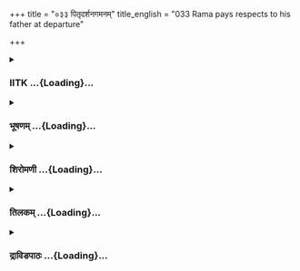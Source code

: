 +++
title = "०३३ पितृदर्शनगमनम्"
title_english = "033 Rama pays respects to his father at departure"

+++
<div caption="श्रीराम-हरिसीताराममूर्ति-घनपाठिभ्यां वचनम्" class="audioEmbed" src="https://archive.org/download/Ramayana-recitation-Sriram-harisItArAmamUrti-Ghanapaati-v2/Kanda_2/Kanda_2_AYK-033-Pithur_Dharshanaartham_Gamanam.mp3"></div>

<div class="js_include collapsed" newlevelforh1="3" title="IITK" unfilled url="/purANam/rAmAyaNam/audIchya-pAThaH/iitk/2_ayodhyAkANDam/03-nirgamaH/033_pitRdarshanagamanam.md">
<details><summary><h3>IITK ...{Loading}...</h3></summary>

Rama along with Sita and Lakshmana goes to the residence of
Kaikeyi--hears comments on the way.



#### श्लोकः
##### मूलम्
दत्त्वा तु सह वैदेह्या ब्राह्मणेभ्यो धनं बहु।  
जग्मतुः पितरं द्रष्टुं सीतया सह राघवौ॥2.33.1॥

##### शब्दार्थः
राघवौ Rama and Lakshmana, वैदेह्या सह along with Sita, ब्राह्मणेभ्यः to brahmins, बहु plenty, धनम् wealth, दत्वा having given (in charity), पितरम् to father, द्रष्टुम् to see, सीतया सह along with Sita, जग्मतुः both of them set out.

##### आङ्ग्लानुवादः
After giving away plenty of wealth to brahmins in charity, Rama and Lakshmana along with Sita set out to see their father, king Dasaratha.



#### श्लोकः
##### मूलम्
ततो गृहीते दुष्प्रेक्षे त्वशोभेतां तदायुधे।  
मालादामभिराबद्धे सीतया समलङ्कृते॥2.33.2॥

##### शब्दार्थः
ततः then, दुष्प्रेक्षे dazzling, गृहीते held, सीतया by Sita, मालादामभिः with garlands, अबद्धे bound, समलङ्कृते decorated, तदायुथे pair of weapons of Rama and Lakshmana, अशोभेताम् shone.

##### आङ्ग्लानुवादः
The pair of dazzling weapons held (by Rama and Lakshmana) looked splendid decorated with flower garlands by Sita.



#### श्लोकः
##### मूलम्
ततः प्रासादहर्म्याणि विमानशिखराणि च।  
अधिरुह्य जनश्श्रीमानुदासीनो व्यलोकयत्॥2.33.3॥

##### शब्दार्थः
ततः then, श्रीमान् prosperous, जनः people, प्रासादहर्म्याणि palaces and mansions, विमानशिखराणि च terraces of sevenstoried buildings, अधिरुह्य having climbed, उदासीनः  
sad, व्यलोकयत् looked.

##### आङ्ग्लानुवादः
The rich climbed their palaces and mansions, terraces of sevenstoried buildings and watched them sadly.



#### श्लोकः
##### मूलम्
न हि रथ्याः स्म शक्यन्ते गन्तुं बहुजनाकुलाः।  
आरुह्य तस्मात्प्रासादान् दीनाः पश्यन्ति राघवम्॥2.33.4॥

##### शब्दार्थः
बहुजनाकुलाः thronged with multitudes of citizens, रथ्याः streets, गन्तुम् to walk, न शक्यन्ते स्म हि indeed were unable, तस्मात् for that reason, दीनाः miserable,  प्रासादन् the palace, आरुह्य having ascended, राघवम् Rama, पश्यन्ति were looking.

##### आङ्ग्लानुवादः
The streets were so thronged with multitudes of citizens that they were impassable. Therefore, people felt miserable and ascended their mansions and gazed at Rama.



#### श्लोकः
##### मूलम्
पदातिं वर्जितच्छत्रं रामं दृष्ट्वा जनास्तदा।  
ऊचुर्बहुविधा वाच श्शोकोपहतचेतसः॥2.33.5॥

##### शब्दार्थः
तदा then, जनाः people, पदातिम् pedestrian, वर्जितच्छत्रम् without the (royal) umbrella, रामम् to Rama, दृष्ट्वा having seen, शोकोपहतचेतसः griefstricken, बहुविधाः in many ways, वाचः words, ऊचुः uttered.

##### आङ्ग्लानुवादः
Seeing Rama walking without the royal umbrella, people were very much shocked. They expressed their reaction in so many wordsः



#### श्लोकः
##### मूलम्
यं यान्तमनुयाति स्म चतुरङ्गबलं महत्।  
तमेकं सीतया सार्धमनुयाति स्म लक्ष्मणः॥2.33.6॥

##### शब्दार्थः
यान्तम् while going, यम् whom, महत् powerful, चतुरङ्गबलम् army of four divisions, अनुयाति स्म used to follow, तम् such, एकम् alone, सीतया सार्धम् along with Sita, लक्ष्मणः Lakshmana, अनुयाति स्म followed.

##### आङ्ग्लानुवादः
Whenever Rama went out, powerful army of four divisions used to follow him. Today he is walking alone followed by Lakshmana and Sita.



#### श्लोकः
##### मूलम्
ऐश्वर्यस्य रसज्ञः सन् कामिनां चैव कामदः।  
नेच्छत्येवानृतं कर्तुं पितरं धर्मगौरवात्॥2.33.7॥

##### शब्दार्थः
ऐश्वर्यस्य of affluence, रसज्ञः सन् while enjoying, कामिनाम् for those who have desires, कामदः चैव fulfiller of desires (Rama), धर्मगौरवात्  out of veneration for righteousness, पितरं to father, अनृतम् false, कर्तुम् to make, नेच्छत्येव does not wish.

##### आङ्ग्लानुवादः
Rama who enjoyed the comforts of affluence gratifies those who have desires. Out of veneration for righteousness, he does not want to prove his father false (to his promise).



#### श्लोकः
##### मूलम्
या न शक्या पुरा द्रष्टुं भूतैराकाशगैरपि।  
तामद्य सीतां पश्यन्ति राजमार्गगता जनाः॥2.33.8॥

##### शब्दार्थः
पुरा earlier, या Sita, आकाशगैः by those wandering in the sky (birds), भूतैरपि creatures, द्रष्टुम् to see, न शक्या not possible, तां सीताम् to that Sita, अद्य now, राजमार्गगताः those walking on the highway, जनाः passersby, पश्यन्ति are beholding.

##### आङ्ग्लानुवादः
It was not possible even for the creatures wandering in the sky (birds) to have a glimpse of Sita before. Now passersby walking the highway can behold her.



#### श्लोकः
##### मूलम्
अङ्गरागोचितां सीतां रक्तचन्दनसेविनीम्।  
वर्षमुष्णं च शीतं च नेष्यन्त्याशु विवर्णताम्॥2.33.9॥

##### शब्दार्थः
अङ्गरागोचिताम् used to fragrant unguents, रक्तचन्दन सेविनीम् smeared with red sandalpaste, सीताम् Sita, वर्षम् rain, उष्णं च heat, शीतं च cold, आशु quickly, विवर्णताम्  discoloured, नेष्यन्ति will render.

##### आङ्ग्लानुवादः
Sita who used to apply fragrant unguents and smear the body with redsandal  
cream will now be exposed to the rain, the heat and the cold which will quickly discolour her body.



#### श्लोकः
##### मूलम्
अद्य नूनं दशरथस्सत्त्वमाविश्य भाषते।  
न हि राजा प्रियं पुत्रं विवासयितुमर्हति॥2.33.10॥

##### शब्दार्थः
अद्य today, नूनम् surely, दशरथः Dasaratha, सत्त्वम् by evil spirit, आविश्य after being  possessed by, भाषते is speaking, राजा king, प्रियम् beloved, पुत्रम् son, विवासयितुम् to banish, न अर्हति हि is not fit enough.

##### आङ्ग्लानुवादः
Surely king Dasaratha possessed of an evil spirit spoke the way he did today. Otherwise, should a king banish his beloved son?



#### श्लोकः
##### मूलम्
निर्गुणस्यापि पुत्रस्य कथं स्याद्विप्रवासनम्।  
किं पुनर्यस्य लोकोऽयं जितो वृत्तेन केवलम्॥2.33.11॥

##### शब्दार्थः
निर्गुणस्यापि even one bereft of virtues, पुत्रस्य of a son, विप्रवासनम् banishment, कथम् how, स्यात् can it be, यस्य whose, वृत्तेन केवलम् by good conduct alone, अयं लोकः this world, जितः conquered, किं पुनः why to say again?

##### आङ्ग्लानुवादः
Even a son who is bereft of virtues cannot be banished, what to say about Rama, who by good conduct alone has conquered the world.



#### श्लोकः
##### मूलम्
अनृशंस्यमनुक्रोशः श्रुतं शीलं दमश्शमः।  
राघवं शोभयन्त्येते षड्गुणाः पुरुषोत्तमम्॥2.33.12॥

##### शब्दार्थः
आनृशंस्यम् harmlessness, अनुक्रोशः compassion, श्रुतम् learning, शीलम् good conduct, दमः restraint of senses, शमः self control, एते all these, षट् six, गुणाः qualities, पुरुषोत्तमम् greatest among men, राघवम् Rama, शोभयन्ति adorn.

##### आङ्ग्लानुवादः
Harmlessness, compassion, learning, good conduct, restraint of senses and selfcontrol, all these six qualities adorn Rama, the greatest among men.



#### श्लोकः
##### मूलम्
तस्मात्तस्योपघातेन प्रजाः परमपीडिताः।  
औदकानीव सत्त्वानि ग्रीष्मे सलिलसङ्क्षयात्॥2.33.13॥

##### शब्दार्थः
तस्मात् for that reason, तस्य Rama's, उपघातेन by hurting, ग्रीष्मे in summer, सलिलसङ्क्षयात्  due to drying up of water, औदकानि aquatic, सत्त्वानीव like creatures, प्रजाः people, परमपीडिताः were highly tormented.

##### आङ्ग्लानुवादः
Therefore, people are deeply pained to see Rama afflicted. They look like aquatic creatures in summer when the water dries up.



#### श्लोकः
##### मूलम्
पीडया पीडितं सर्वं जगदस्य जगत्पतेः।  
मूलस्येवोपघातेन वृक्षः पुष्पफलोपगः॥2.33.14॥

##### शब्दार्थः
जगत्पतेः of the ruler of the earth, अस्य this Rama's, पीडया on account of his suffering, सर्वम् entire, जगत् earth, मूलस्य at the root, उपघातेन by destruction, पुष्पफलोपगः bearing flowers and fruits, वृक्षः इव like a tree, पीडितम् is distressed.

##### आङ्ग्लानुवादः
Just as severed at the root, an entire tree along with its fruits and flowers is destroyed, similarly the whole world gets afflicted when Rama, the ruler of the world, comes to harm.



#### श्लोकः
##### मूलम्
मूलं ह्येष मनुष्याणां धर्मसारो महाद्युतिः।  
पुष्पं फलं च पत्रं च शाखाश्चास्येतरे जनाः॥2.33.15॥

##### शब्दार्थः
धर्मसारः the essence of dharma, महाद्युतिः effulgent, एषः this Rama, मनुष्याणाम् of humanity, मूलं हि is root indeed, इतरे other, जनाः people, अस्य Rama's (like the trunk of a tree), पुष्पम् flower, फलं च fruit as well, पत्रं च leaf also, शाखाश्च branches.

##### आङ्ग्लानुवादः
Effulgent Rama personifies the essence of dharma. He is the root of  (the tree of) humanity. The other people are connected with this tree like flowers, fruit, leaves and branches.



#### श्लोकः
##### मूलम्
ते लक्ष्मण इव क्षिप्रं सपत्न्यस् सहबान्धवाः।  
गच्छन्तमनुगच्छामो येन गच्छति राघवः॥2.33.16॥

##### शब्दार्थः
ते such men as we are, सपत्न्यः with (our) wives, सहबान्धवाः together with (our) relations, राघवः Rama, येन on which (way), गच्छति is going, गच्छन्तम् departing, लक्ष्मण इव like Lakshmana, क्षिप्रम् without delay, अनुगच्छामः we will follow.

##### आङ्ग्लानुवादः
Let all of us without delay along with our wives and relations follow Rama, like Lakshmana, wherever he goes.



#### श्लोकः
##### मूलम्
उद्यानानि परित्यज्य क्षेत्राणि च गृहाणि च।  
एकदुःखसुखा राममनुगच्छाम धार्मिकम्॥2.33.17॥

##### शब्दार्थः
उद्यानानि gardens, क्षेत्राणि fields, गृहाणि च houses also, परित्यज्य deserting, एक दुःखसुखाः experiencing the same joy and sorrow (as Rama), धार्मिकम् virtuous, रामम् Rama, अनुगच्छामः shall follow.

##### आङ्ग्लानुवादः
Deserting our gardens, fields and houses and experiencing the same joy and sorrow of the virtuous Rama, we shall follow him.



#### श्लोकः
##### मूलम्
समुद्धृतनिधानानि परिध्वस्ताजिराणि च।  
उपात्त धनधान्यानि हृतसाराणि सर्वशः॥2.33.18॥  
रजसाभ्यवकीर्णानि परित्यक्तानि दैवतैः।  
मूषकैःपरिधावद्भिरुद्बिलैरावृतानि च॥2.33.19॥  
अपेतोदकधूमानि हीनसम्मार्जनानि च।  
प्रणष्टबलिकर्मेज्यामन्त्रहोमजपानि च॥2.33.20॥  
दुष्कालेनेव भग्नानि भिन्नभाजनवन्ति च।  
अस्मात्त्यक्तानि वेश्मानि कैकेयी प्रतिपद्यताम्॥2.33.21॥

##### शब्दार्थः
समुद्धृतनिधानानि with treasures unearthed, परिध्वस्ताजिराणि च and ruined courtyards, उपात्त धनधान्यानि with wealth and foodgrains removed, सर्वशः wholly, हृतसाराणि deprived of wealth, रजसा with dust, अभ्यवकीर्णानि spread, दैवतैः by gods, परित्यक्तानि abandoned, उद्बिलैः emerging out of burrows, परिथावद्भिः by those running quickly around, मूषकैः by rats, आवृतानि च filled with, अपेतोदकधूमानि (houses) without water and without (emitting)  smoke, हीनसम्मार्जनानि च also unswept, प्रणष्टबलिकर्मेज्यामन्त्रहोमजपानि च  absence of offerings, sacrifices, recitation of sacred hymns, libations, and invocations, दुष्कालेन famine, भग्नानि इव like dilapidated, भिन्नभाजनवन्ति च places with broken utensils, अस्मत्त्यक्तानि deserted by us, वेश्मानि homes, कैकेयी Kaikeyi, प्रतिपद्यताम् let her own.

##### आङ्ग्लानुवादः
Let Kaikeyi take possession of our deserted and dilapidated homes with ruined courtyards which seem as though struck by calamities. They are drained of wealth and foodgrains, covered with dust and abandoned by the gods. There is no water or smoke (from kitchen). They are infested with rats. They stand unswept. There foodgrains lie around ratholes, and broken earthenwares lie scattered. There are no offerings, no sacrifices, no recitation of sacred hymns, no libations and no invocations.



#### श्लोकः
##### मूलम्
वनं नगरमेवास्तु येन गच्छति राघवः।  
अस्माभिश्च परित्यक्तं पुरं सम्पद्यतां वनम्॥2.33.22॥

##### शब्दार्थः
राघवः scion of the Raghus, येन wherever, गच्छति is going, वनमेव forest itself, नगरम् as city, अस्तु shall be, अस्माभिः by us, परित्यक्तम् deserted, पुरं च the city also, वनम् as forest, सम्पद्यताम् may become.

##### आङ्ग्लानुवादः
Since the scion of the Raghu race is going to the forest, let that forest itself be our city and let the city deserted by us become the forest.



#### श्लोकः
##### मूलम्
बिलानि दंष्ट्रिणस् सर्वे सानूनि मृगपक्षिणः।  
त्यजन्त्वस्मद्भयाद्भीता गजास्सिंहा वनानि च॥2.33.23॥  
अस्मत्त्यक्तं प्रपद्यन्तां सेव्यमानं त्यजन्तु च।

##### शब्दार्थः
सर्वे all, दंष्ट्रिणः fanged creatures, बिलानि lairs, मृगपक्षिणः animals and birds, सानूनि slopes of mountain, गजाः elephants, सिंहाः lions, वनानि च the forests, अस्मद्भयात् due to the fear caused by our presence, भीताः having been frightened, त्यजस्तु let them leave, अस्मत्त्यक्तम् left by us, प्रपद्यन्ताम् shall reach, सेव्यमानम् the place occupied by us, त्यजन्तु च desert.

##### आङ्ग्लानुवादः
Let all the fanged creatures leave their lairs, birds and animals the mountain slopes, lions and elephants, their haunts due to the fear caused by our presence and occupy the city left by us (on seeing us deserting).



#### श्लोकः
##### मूलम्
तृणमांस फलादानां देशं व्यालमृगद्विजम्॥2.33.24॥  
प्रपद्यतां हि कैकेयी सपुत्रा सह बान्धवैः।  
राघवेण वने सर्वे वयं वत्स्याम निर्वृताः॥2.33.25॥

##### शब्दार्थः
कैकेयी Kaikeyi, सपुत्रा with her son, सहबान्धवैः with her relations, Rव्यालमृगद्विजम् occupied by birds and wild animals, तृणमांसफलादानाम् of those animals subsisting on grass, fruits and flesh, देशम् country, प्रपद्यतां हि be acquired, सर्वे all, निर्वृताः relieved, राघवेण सह with Rama, वने in the forest, वत्स्याम will live.

##### आङ्ग्लानुवादः
Let Kaikeyi along with her son and her relatives acquire that country which will be inhabited by birds and animals living on grass, fruits, and flesh. Withdrawn, we shall happily live in the forest along with Rama.



#### श्लोकः
##### मूलम्
इत्येवं विविधा वाचो नानाजनसमीरिताः।  
शुश्राव रामः श्रुत्वा च न विचक्रेऽस्य मानसम्॥2.33.26॥

##### शब्दार्थः
रामः Rama, इत्येवम् this way, नानाजनसमीरिताः uttered by various people, विविधाः different, वाचः words, शुश्राव heard, श्रुत्वा च also having, अस्य his, मानसम् mind, न विचक्रे did not deviate.

##### आङ्ग्लानुवादः
Such were the various words uttered by the people. Even after hearing them his (Rama's) mind remained unmoved (from his resolve).



#### श्लोकः
##### मूलम्
स तु वेश्म पितुर्दूरात्कैलासशिखरप्रभम्।  
अभिचक्राम धर्मात्मा मत्तमातङ्गविक्रमः॥2.33.27॥

##### शब्दार्थः
धर्मात्मा dutiful, मत्तमातङ्ग विक्रमः having the prowess of an intoxicated elephant, सः he (Rama), दूरात् from a distance, कैलासशिखरप्रभम् resembling  the splendour of the peak of Kailasa, पितुः father's, वेश्म palace, अभिचक्राम reached.

##### आङ्ग्लानुवादः
Dutiful Rama, endowed with the prowess of an intoxicated elephant, approached the residence of his father that resembled from a distance the peak of mount Kailasa in splendour.



#### श्लोकः
##### मूलम्
विनीतवीरपुरुषं प्रविश्य तु नृपालयम्।  
ददर्शावस्थितं दीनं सुमन्त्रमविदूरतः॥2.33.28॥

##### शब्दार्थः
विनीतवीरपुरुषम् welltrained warriors, नृपालयम् royal palace, प्रविश्य तु having entered, अविदूरतः not from very far, अवस्थितम् standing, दीनम् dejected, सुमन्त्रम् Sumantra, ददर्श saw.

##### आङ्ग्लानुवादः
Rama entered the royal palace guarded by welltrained warriors and not from very far saw Sumantra who stood a picture of dejection.



#### श्लोकः
##### मूलम्
प्रतीक्षमाणोऽपि जनं तदार्त  
मनार्तरूपः प्रहसन्निवाथ।  
जगाम रामः पितरं दिदृक्षुः  
पितुर्निदेशं विधिवच्चिकीर्षुः॥2.33.29॥

##### शब्दार्थः
रामः Rama, तदा then, आर्तम् distressed, जनम् people, प्रतीक्षमाणोऽपि even though observing,  
अनार्तरूपः without revealing his sorrowful feelings, अथ also, प्रहसन्निव looking as if smiling, पितुः father's, निदेशम् palace, विधिवत् in accordance with duty, चिकीर्षुः intent on carrying  
out, पितरम् father, दिदृक्षुः intent to see, जगाम went.

##### आङ्ग्लानुवादः
Even after observing the people in grief, Rama did not reveal his sorrowful feelings. Bound by duty he went in as if with a smile to see his father.



#### श्लोकः
##### मूलम्
तत्पूर्वमैक्ष्वाकसुतो महात्मा  
रामो गमिष्यन्वनमार्तरूपम्।  
व्यतिष्ठत प्रेक्ष्य तदा सुमन्त्रं  
पितुर्महात्मा प्रतिहारणार्थम्॥2.33.30॥

##### शब्दार्थः
ऐक्ष्वाकसुतः son of the Ikshvaku race, महात्मा great intellectual, महात्मा highly courageous, रामः Rama, तत् पूर्वम् for the first time, वनम् to the forest, गमिष्यन्  while departing, तदा then, आर्तरूपम् sad appearance, सुमन्त्रम् Sumantra, प्रेक्ष्य having seen, पितुः to father, प्रतिहारणार्थम् to inform, व्यतिष्ठत stood.

##### आङ्ग्लानुवादः
Seeing Sumantra stricken with grief for the first time the magnanimous Rama, scion of the Ikshvaku dynasty, on the way to the forest waited there for his father to be informed of his arrival.



#### श्लोकः
##### मूलम्
पितुर्निदेशेन तु धर्मवत्सलः  
वनप्रवेशे कृतबुद्धिनिश्चयः।  
स राघवः प्रेक्ष्य सुमन्त्रमब्रवी  
न्निवेदयस्वागमनं नृपाय मे॥2.33.31॥

##### शब्दार्थः
धर्मवत्सलः lover of righteousness, सः राघवः that son of the Raghus, पितुः father's, र्निदेशेन by command, वनप्रवेशे to enter forest, कृतबुद्धिनिश्चयः having made the decision, सुमन्त्रम् to Sumantra, प्रेक्ष्य having seen, अब्रवीत् said, नृपाय to king, मे my, आगमनम् arrival, निवेदयस्व inform

##### आङ्ग्लानुवादः
Rama, lover of righteousness, determined to go to the forest in obedience to his  
father's command said to Sumantra, Inform the king of my arrival.  

#### समाप्तिः
 श्रीमद्रामायणे वाल्मीकीय आदिकाव्ये अयोध्याकाण्डे त्रयस्त्रिंशस्सर्गः॥  
Thus ends the thirtythird sarga in Ayodhyakanda of the holy Ramayana, the first epic  composed by sage Valmiki.

</details>
</div>
<div class="js_include collapsed" newlevelforh1="3" title="भूषणम्" unfilled url="/purANam/rAmAyaNam/audIchya-pAThaH/TIkA/bhUShaNa_iitk/2_ayodhyAkANDam/03-nirgamaH/033_pitRdarshanagamanam.md">
<details><summary><h3>भूषणम् ...{Loading}...</h3></summary>



दत्त्वा तु सह वैदेह्या ब्राह्मणेभ्यो धनं बहु ।  

जग्मतुः पितरं द्रष्टुं सीतया सह राघवौ  ॥  २।३३।१  ॥   

पूर्वं पित्रानुज्ञातो ऽपि सीतालक्ष्मणयोरनुज्ञापनाय पुनः रामो दशरथसमीपं
गच्छति--दत्त्वेत्यादि  ॥  २।३३।१  ॥   

  

ततो गृहीते दुष्प्रेक्षे त्वशोभेतां तदायुधे ।  

मालादामभिराबद्धे सीतया समलङ्कृते  ॥  २।३३।२  ॥   

तत इति । तदायुधे तयोरायुधे, धनुषी इति यावत् । खङ्गादीनामप्युपलक्षणमेतत्
। मालादामभिः मालानिचयैरित्यर्थः । अलङ्कृते चन्दनादिभिरलङ्कृते  ॥  २।३३।२
 ॥   

  

ततः प्रासादहर्म्याणि विमानशिखराणि च ।  

अधिरुह्य जनः श्रीमानुदासीनो व्यलोकयत्  ॥  २।३३।३  ॥   

तत इति । प्रासादहर्म्याणि प्रासादो देवतानां भूभुजां चावासः, हर्म्याणि
धनिनां मन्दिराणि । "हर्म्यादिर्धनिनां वासः प्रासादो देवभूभुजाम्" इत्यमरः
। विमानशिखराणि विमानं सप्तभूमिसहितं सद्म "विमानो ऽस्त्री देवयाने
सप्तभूमौ च सद्मनि" इति वैजयन्ती । उदासीनः निरुत्सुकः, निर्विण्ण इति
यावत्  ॥  २।३३।३  ॥   

  

न हि रथ्याः स्म शक्यन्ते गन्तुं बहुजनाकुलाः ।  

आरुह्य तस्मात् प्रासादान् दीनाः पश्यन्ति राघवम्  ॥  २।३३।४  ॥   

नहीति । तस्मात् रथ्या गमनस्याशक्यत्वात् । प्रासादानितिपाठः ।
प्रासादादितिपाठे ल्यब्लोपे पञ्चमी क्लिष्टा  ॥  २।३३।४  ॥   

  

पदातिं वर्जितच्छत्रं रामं दृष्ट्वा तदा जनाः ।  

ऊचुर्बहुविधा वाचः शोकोपहतचेतसः  ॥  २।३३।५  ॥   

दीनत्वे हेतुमाह--पदातिमित्यादिना  ॥  २।३३।५  ॥   

  

यं यान्तमनुयाति स्म चतुरङ्गबलं महत् ।  

तमेकं सीतया सार्द्धमनुयाति स्म लक्ष्मणः  ॥  २।३३।६  ॥   

यमिति । एकं मुख्यम्  ॥  २।३३।६  ॥   

  

ऐश्वर्यस्य रसज्ञस्सन् कामिनां चैव कामदः ।  

नेच्छत्येवानृतं कर्तुं पितरं धर्मगौरवात्  ॥  २।३३।७  ॥   

या न शक्या पुरा द्रष्टुं भूतैराकाशगैरपि ।  

तामद्य सीतां पश्यन्ति राजमार्गगता जनाः  ॥  २।३३।८  ॥   

अङ्गरागोचितां सीतां रक्तचन्दनसेविनीम् ।  

वर्षमुष्णं च शीतं च नेष्यन्त्याशु विवर्णताम्  ॥  २।३३।९  ॥   

ऐश्वर्यस्येति । रसज्ञः सङ्ग्रहसुखज्ञः । कामिनाम् अर्थकाङ्क्षिणां कामदः
अभीष्टधनप्रदः । अनृतम् अनृतवचनम् । कर्तुं धर्मगौरवात्
पितृशुश्रूषणवचनकरणविधेयत्वादिरूपधर्मविषयकबहुमानात्  ॥  २।३३।७९  ॥   

  

अद्य नूनं दशरथः सत्त्वमाविश्य भाषते ।  

न हि राजा प्रियं पुत्रं विवासयितुमिच्छति  ॥  २।३२।१०  ॥   

अद्येति । सत्त्वं जन्तुं "सत्त्वमस्त्री तु जन्तुषु" इत्यमरः । पिशाचमिति
यावत् । आविश्य प्राप्य  ॥  २।३३।१०  ॥   

  

निर्गुणस्यापि पुत्रस्य कथं स्याद्विप्रवासनम् ।  

किंपुनर्यस्य लोको ऽयं जितो वृत्तेन केवलम्  ॥  २।३३।११  ॥   

निर्गुणस्यापीति । वृत्तेन केवलं चरित्रमात्रेण । "वृत्तं पद्ये चरित्रे च"
इत्यमरः । वृत्तेन केवलमित्युक्तिः दानमानादौ विद्यमानेपि
चरित्रप्राधान्यात्  ॥  २।३३।११  ॥   

  

आनृशंस्य मनुक्रोशः श्रुतं शीलं दमः शमः ।  

राघवं शोभयन्त्येते षड्गुणाः पुरुषर्षभम्  ॥  २।३३।१२  ॥   

आनृशंस्यमिति । आनृशंस्यम् अहिंसकत्वम् । अनुक्रोशो दया "कृपा दयानुकम्पा
स्यादनुक्रोशः" इत्यमरः । दमः इन्द्रियनिग्रहः । शमः चित्तप्रशान्तिः ।
"शमश्चित्तप्रशान्ति स्याद्दम इन्द्रियनिग्रहे" इति निर्वचनात्  ॥  २।३३।१२
 ॥   

  

तस्मात्तस्योपघातेन प्रजाः परमपीडिताः ।  

औदकानीव सत्त्वानि ग्रीष्मे सलिलसंक्षयात्  ॥  २।३३।१३  ॥   

तस्मादिति । तस्मात् षाङ्गुण्ययुक्तत्वात् । तस्य रामस्य । उपघातेन हिंसनेन
। औदकानि उदकजीवनानि । शैषिको ऽण्  ॥  २।३३।१३  ॥   

  

पीडया पीडितं सर्वं जगदस्य जगत्पतेः ।  

मूलस्येवोपघातेन वृक्षः पुष्पफलोपगः  ॥  २।३३।१४  ॥   

पीडयेति । अस्य जगत्पतेः रामस्य । पीडया विवासनरूपया । पुष्पफलैरुपगमो यस्य
स पुष्पफलोपगो वृक्ष इव "अन्येष्वपि दृश्यते" इति डप्रत्ययः  ॥  २।३३।१४
 ॥   

  

मूलं ह्येष मनुष्याणां धर्मसारो महाद्युतिः ।  

पुष्पं फलं च पत्रं च शाखाश्चास्येतरे जनाः  ॥  २।३३।१५  ॥   

मूलमिति । मनुष्याणां प्राणिनाम् । उपलक्षणमेतत् । धर्म एव सारो यस्य सः
धर्मसारः  ॥  २।३३।१५  ॥   

  

ते लक्ष्मण इव क्षिप्रं सपत्न्यः सहबान्धवाः ।  

गच्छन्तमनुगच्छामो येन गच्छति राघवः  ॥  २।३३।१६  ॥   

त इति । ते वयं सपत्न्यः सपत्नीकाः । समासान्तविधेरनित्यत्वेन "नद्यृतश्च"
इति कबभावः । येन मार्गेण गच्छति तेनेति शेषः  ॥  २।३३।१६  ॥   

  

उद्यानानि परित्यज्य क्षेत्राणि च गृहाणि च ।  

एकदुःखसुखा राममनुगच्छाम धार्मिकम्  ॥  २।३३।१७  ॥   

उद्यानानीति । उद्यानानि राजार्होद्यानसहृशक्रीडावनानि । एकदुःखसुखाः
समानसुखदुःखाः  ॥  २।३३।१७  ॥   

  

समुद्धृतनिधानानि परिध्वस्ताजिराणि च ।  

उपात्तधनधान्यानि हृतसाराणि सर्वशः  ॥  २।३३।१८  ॥   

रजसाभ्यवकीर्णानि परित्यक्तानि दैवतैः ।  

मूषकैः परिधावद्भिरुद्बिलैरावृतानि च  ॥  २।३३।१९  ॥   

अपेतोदकधूमानि हीनसंमार्जनानि च ।  

प्रणष्टबलिकर्मेज्या मन्त्रहोमजपानि च  ॥  २।३३।२०  ॥   

दुष्कालेनेव भग्नानि भिन्नभाजनवन्ति च ।  

अस्मात्त्यक्तानि वेश्मानि कैकेयी प्रतिपद्यताम्  ॥  २।३३।२१  ॥   

समुद्धृतनिधानानीत्यादि । समुद्धृतनिधानानि सम्यगुद्धृतनिक्षेपाणि ।
परिध्वस्ताजिराणि भग्नाङ्गणानि "अङ्गणं चत्वराजिरे" इत्यमरः ।
उपात्तधनधान्यानि अत्र धन शब्देन गवादिकं निक्षिप्तभूषणनिष्कादिकं चोच्यते
। साराणि शय्यासनादीनि । दैवतैः गृहदैवतैः । उद्बिलैः उद्भिन्नबिलैः ।
उदकम् उदकसेचनम् । हीनसम्मार्जनानि सम्मार्जनहीनानि । दुष्कालेन
क्षामक्षोभयुक्तकालेन । भाजनं भाण्डादि  ॥  २।३३।१८२१  ॥   

  

वनं नगरमेवास्तु येन गच्छति राघवः ।  

अस्माभिश्च परित्यक्तं पुरं सम्पद्यतां वनम्  ॥  २।३३।२२  ॥   

वनमिति । येन वनेन हेतुना  ॥  २।३३।२२  ॥   

  

बिलानि दंष्ट्रिणः सर्वे सानूनि मृगपक्षिणः ।  

त्यजन्त्यस्मद्भयाद्भीता गजाः सिंहा वनान्यपि  ॥  २।३३।२३  ॥   

बिलानीति । दंष्ट्रिणः सर्प्पाद्याः । अस्माद्भयात् अस्मत्प्रयुक्तभयहेतोः
 ॥  २।३३।२३  ॥   

  

अस्मत्त्यक्तं प्रपद्यन्तां सेव्यमानं त्यजन्तु च  ॥  २।३३।२४  ॥   

अस्मत्त्यक्तमिति । अस्माभिस्त्यक्तं पुरम्, सेव्यमानं वनमित्यर्थसिद्धम् ।
अत्र कर्त्तारः पूर्वोक्तदंष्ट्र्यादयः  ॥  २।३३।२४  ॥   

  

तृणमांसफलादानां देशं व्यालमृगद्विजम् ।  

प्रपद्यतां हि कैकेयी सपुत्रा सह बान्धवैः ।  

राघवेण वने सर्वे सह वत्स्याम निर्वृताः  ॥  २।३३।२५  ॥   

तृणेति । तृणमांसफलादानां तृणादाः हरिणादयः, मांसादाः व्याघ्रादयः, फलादाः
वायसादयः । व्यालमृगद्विजम् व्यालाः क्रूराः मृगद्विजाः यस्मिंस्तादृशं
देशम् । इदमेव नगरं तादृशं भविष्यतीति भावः । निर्वृताः सुखिताः  ॥  २।३३।२५
 ॥   

  

इत्येवं विविधा वाचो नानाजनसमीरिताः ।  

शुश्राव रामः श्रुत्वा च न विचक्रे ऽस्य मानसम्  ॥  २।३३।२६  ॥   

स तु वेश्म पितुर्दूरात् कैलासशिखरप्रभम् ।  

अभिचक्राम धर्मात्मा मत्तमातङ्गविक्रमः  ॥  २।३३।२७  ॥   

विनीतवीरपुरुषं प्रविश्य तु नृपालयम् ।  

ददर्शावस्थितं दीनं सुमन्त्रमविदूरतः  ॥  २।३३।२८  ॥   

इतीति । श्रुत्वा अवस्थितस्येति शेषः । न विचक्रे न विकारं प्राप  ॥ 
२।३३।२६२८  ॥   

  

प्रतीक्षमाणो ऽपि जनं तदार्तमनार्तरूपः प्रहसन्निवाथ ।  

जगाम रामः पितरं दिदृक्षुः पितुर्निदेशं विधिवच्चिकीर्षुः  ॥  २।३३।२९  ॥   

प्रतीक्षमाण इति । निदेशं नियोगम्  ॥  २।३३।२९  ॥   

  

तत्पूर्वमैक्ष्वाकसुतो महात्मा रामो गमिष्यन् वनमार्त्तरूपम् ।  

व्यतिष्ठत प्रेक्ष्य तदा सुमन्त्रं पितुर्महात्मा प्रतिहारणार्थम्  ॥ 
२।३३।३०  ॥   

तत्पूर्वमिति । तत्पूर्वं तत्प्रथमम् । महात्मा महाधैर्यः । प्रतिहारणार्थं
स्वागमननिवेदनार्थम्  ॥  २।३३।३०  ॥   

  

पितुर्निदेशेन तु धर्मवत्सलो वनप्रदेशे कृतबुद्धिनिश्चयः ।  

स राघवः प्रेक्ष्य सुमन्त्रमब्रवीन्निवेदय स्वागमनं नृपाय मे  ॥  २।३३।३१
 ॥   

पितुरिति । अस्यान्ते इतिकरणं द्रष्टव्यम्  ॥  २।३३।३१  ॥   

  

इत्यार्षे श्रीरामायणे वाल्मीकीये आदिकाव्ये श्रीमदयोध्याकाण्डे
त्रयस्त्रिंशः सर्गः  ॥  ३३  ॥   

इति श्रीगो० श्रीरा० पीता० अयोध्याकाण्डे त्रयिस्त्रिंशः सर्गः  ॥  ३३  ॥   



</details>
</div>
<div class="js_include collapsed" newlevelforh1="3" title="शिरोमणी" unfilled url="/purANam/rAmAyaNam/audIchya-pAThaH/TIkA/shiromaNI_iitk/2_ayodhyAkANDam/03-nirgamaH/033_pitRdarshanagamanam.md">
<details><summary><h3>शिरोमणी ...{Loading}...</h3></summary>



दानौत्तरकालिकं रामवृत्तमाह-- दत्त्वेति । ब्राह्मणेभ्यो बहु अधिकं धनं
दत्त्वा वैदेह्या विदेहतनयया सीतया सह राघवौ रामलक्ष्मणौ पितरं द्रष्टुं
जग्मतुः  ॥  २।३३।१  ॥   

  

तत इति । प्रेष्याभ्यां रामलक्ष्मणभृत्याभ्यां गृहीते मालादामभिः
उत्तममालाभिरासक्ते युक्ते सीतया समलङ्कृते चन्दनादिभिरर्चिते तदायुधे
रामलक्ष्मणधनुषी अशोभेताम्  ॥  २।३३।२  ॥   

  

तत इति । ततः पितृगृहकर्मकरामगमनानन्तरं प्रासादहर्म्याणि प्रासादाः
राजदेवायतनानि हर्म्याणि तदितरधन्यायतनानि विमानाः सप्तभूमिकगृहाणि शिखराणि
मणिपर्वतशृङ्गाणि अधिरुह्य आरुह्य उदासीनः
निश्चितरामवियोगहेतुकौदासीन्यविशिष्टः श्रीमान् जनः व्यलोकयत् राममिति शेषः
। "प्रासादो देवभूभुजाम्" इत्यमरः "विमानो ऽस्त्री देवयाने सप्तभूमौ च
सद्मनि" इति वैजयन्ती  ॥  २।३३।३  ॥   

  

ननु रामसमीपमेव कुतो न जग्मुरित्यत आह-- नेति । यतो रथ्याः मार्गाः
बहुजनाकुला अतो गन्तुं न सुशक्यन्ते तस्माद्धेतोः दीनाः सर्वजनाः
प्रासादाद्राघवं पश्यन्ति  ॥  २।३३।४  ॥   

  

पदातिमिति । शोकोपहतचेतसः निश्चितवियोगहेतुकशोकव्याप्तचित्ताः जनाः बहुविधा
वाचः ऊचुः  ॥  २।३३।५  ॥   

  

तद्वचनमेवाह-- यमिति । यान्तं गच्छन्तं यं रामं महत् चतुरङ्गबलं
साङ्गसैन्यमनुयाति स्म तं सीतया सार्धं यान्तमेकं सीतातिरिक्तजनरहितमेव
लक्ष्मणो ऽनुयाति गच्छति । द्वितीयः स्म एवार्थे  ॥  २।३३।६  ॥   

  

ऐश्वर्यस्येति । कामानां प्रजेप्सितपदार्थानां महान् व्ययेप्यूनतारहितः
आकरः सर्वदा दातेत्यर्थः । रामः
धर्मगौरवात्स्वनिष्ठवेदविहितानुष्ठानस्याधिक्याद्धेतोः
वचनमानुमानिकपित्राज्ञापनमनृतं मिथ्या कर्तुं नेच्छति  ॥  २।३३।७  ॥   

  

येति । आकाशगैः भूतैर्वाद्यादिभिरपि  ॥  २।३३।८  ॥   

  

अङ्गेति । अङ्गरागोचितां नित्यं कस्तूर्याद्यालेपनयोग्यां सीतां
वर्षादित्रयं विवर्णतां वर्णान्तराक्रान्ततां नेष्यति प्रापयिष्यति  ॥ 
२।३३।९  ॥   

  

अद्येति । सत्त्वं महात्मनां धर्मं सत्यप्रतिज्ञत्वमित्यर्थः । आविश्य
आश्रित्य भाषते रामगमनं वक्ति अन्यथा विवासयितुं वनं प्रेषयितुं नार्हति
हिरन्यथार्थे । एतेन सत्वं पिशाचमित्यर्थं वर्णयन्तो भट्टादयः
चिन्त्यास्तदर्थे सङ्केताभावादसम्भवाच्च  ॥  २।३३।१०  ॥   

  

तत्र हेतुं वदन्त आहुः-- निर्गुणस्येति । वृत्तेनाचरितेन लोको जितः वशीभूत
इत्यर्थः  ॥  २।३३।११  ॥   

  

आनृशंस्यमिति । आनृशंस्यं सार्वकालिकसर्वप्रकारकहिंसाभावः अनुक्रोशो
दयाबाहुल्यं श्रुतं विज्ञापनाश्रवणं शीलमतिसुशीलता दमः यथापराधं दण्डः शमः
शान्तिकरणमेते षड्गुणाः पुरुषर्षभं पुरुषश्रेष्ठं राघवं शोभयन्ति  ॥ 
२।३३।१२  ॥   

  

तस्मादिति । तस्मादुक्तषड्गुणवत्वाद्धेतोः तस्य रामाभिषेकस्योपघातेन
निवर्तनेन प्रजाः परमपीडिता अतिदुःखिता ऽसन्तीति शेषः । तत्र दृष्टान्तः
औदकानि उदकनिवासिनः  ॥  २।३३।१३  ॥   

  

पीडयेति । पीडया निश्चितरामवियोगजनितदुःखेन जगत्पतेः
साक्षाद्ब्रह्मादिद्वारा च निखिलभुवननियन्तुः अस्य रामस्य सर्वं जगत्पीडितं
तत्र दृष्टान्तः पुष्पफलोपगः पुष्पफलानि प्राप्तः  ॥  २।३३।१४  ॥   

  

रामस्य मनुवंशश्रैष्ठ्यमुपपादयन्त आहुः-- मूलमिति । धर्मसारः परमधर्मज्ञः
महाद्युतिः समाधिकरहिततेजोविशिष्टः एव रामः मनुष्याणां मनुवंशजातानां मूलं
तत्प्रभूतत्वकारणमितरे  

एतद्भिन्नाः जनाः मनुवंशजातानां मूलं तत्प्रभूतत्वकारणमितरे एतद्भिन्नाः
जनाः मनुवंशोद्भवाः पुष्पादिकम् एतेन रामसुखेनैव सर्वेषां सुखमिति सूचितम्
 ॥  २।३३।१५  ॥   

  

ते इति । सपत्न्यः पत्नीसहिताः वयं येन पथा राघवो गच्छति तेन पथा गच्छन्तं
राममनुगच्छामः  ॥  २।३३।१६  ॥   

  

तदेव भङ्ग्यन्तरेणाह-- उद्यानानीति । एकदुःखसुखाः रामसमानदुःखसुखभोगिनः,
किञ्च दुःखसुखोपलक्षितसमानद्वन्द्वाः वयं राममनुगच्छामः  ॥  २।३३।१७  ॥   

  

इदानीं रामवियोगहेतुत्वात्कैकेयीमधिक्षिपन्त आहुः-- समुद्धृतेत्यादिभिः ।
समुद्धृतनिधानानि समुद्धृतानि प्रक्षिप्तानि निधानानि संस्थापनयोग्यवस्तूनि
येषु परिध्वस्तानि उद्धृतप्रस्तरादिना विनष्टानि अजिराणि अङ्गणानि येषु
उपात्तानि चोरादिभिर्गृहीतानि धनधान्यानि येभ्यः तानि अत एव सर्वशः
सर्वप्रकारेण हृतानि साराणि येभ्यः अत एव रजसा धूलीभिः अभ्यवकीर्णानि
व्याप्तानि अत एव देवतैः देवैः परित्यक्तानि अत एव उद्बिलैः बिलेभ्यो
निःसृतैः परिधावद्भिः मूषकैः आवृतानि  ॥  २।३३।१८,१९  ॥   

  

अत एव अपेताः अभावप्रतियोगिनः उदकधूमा येषु तानि अत एव हीनानि
अभावप्रतियोगीनि सम्मार्जनानि येषु तानि अत एव प्रनष्टाः बल्यादयो येषु
तानि  ॥  २।३३।२०  ॥   

  

अत एव दुष्कालेन प्रलयकालेनेव भग्नानि अत एव भिन्नानि विदीर्णानि यानि
भाजनानि तद्वन्ति अस्मत्त्यक्तानि अस्मत्कर्तृकत्यागकर्मीभूतानि वेश्मानि
गृहाणि कैकेयी प्रतिपद्यतां प्राप्नोतु । श्लोकचतुष्टयमेकान्वयि  ॥  २।३३।२१
 ॥   

  

इदानीं रामसहगमनकर्तृ़णामेव सुखं भवितेति बोधयन्त आहुः-- वनमित्यादिभिः ।
येन वनेन राघवो गच्छति गमिष्यति तद्वनमेव नगरमस्तु भविष्यतीत्यर्थः ।
अस्माभिः रामसहगमनकारिभिः परित्यक्तं पुरमयोध्यावनं वनत्वं सम्पद्यतां
प्राप्स्यतीत्यर्थः  ॥  २।३३।२२  ॥   

  

वने सिंहादिभीतिरप्यस्माकं न भविष्यतीति बोधयन्त आहुः-- बिलानीति । सर्वे
दंष्ट्रिणः सर्पादयः अस्मद्भयाद्भीताः सन्तः बिलानि मृगपक्षिणः सानूनि
शिखराणि च गजाः सिंहाश्च वनानि त्यजन्तु त्यक्ष्यन्ति  ॥  २।३३।२३  ॥   

ननु भवत्कर्तृकसर्ववन्यजन्तुपीडा भविष्यतीत्यत आहुः-- अस्मदिति ।
अस्मत्त्यक्तमस्माभिर्हीनं वनं प्रपद्यन्तु प्रपद्यन्तां दंष्ट्र्यादय इति
शेषः । तेन तेषामपि स्थितेः सावकाशत्वान्न पीडेति सूचितम् ।
तृणमांसफलादानां तृणादिभक्ष्ाणशीलानां देशं निवासस्थानं
रामविहीनमेतत्पुरमिति शेषः कैकेयी प्रपद्यतामत एव व्यालमृगद्विजं
व्यालादीन् प्रपद्यतां तैरेव सह मैत्र्यादिकं क्रियतामित्यर्थः । वयं सर्वे
तु राघवेण सह निर्वृताः परमानन्दं प्राप्ताः सन्तः वने वत्स्याम वत्स्यामः
 ॥  २।३३।२४,२५  ॥   

  

इतीति । समीरिताः उच्चारिताः विविधा
अनेकविधकेकय्ययोध्याविषयकपरिक्षेपयुक्ताः वाचः शुश्राव श्रुत्वापि अस्य
रामस्य मानसं मनः न विचक्रे विकारं न प्राप्नोत् तेन रामस्य क्षमातिशयो
गुणो व्यक्तः  ॥  २।३३।२६  ॥   

  

प्रासङ्गिकप्रजावृत्तं संवर्ण्य प्रकृतरामवृत्तमाह-- स इति । धर्मात्मा
रामः मातुः कैकेय्याः वेश्म गृहमभिचक्राम जगाम पितुस्तद्वेश्मन्येव
स्थितत्वादिति भावः  ॥  २।३३।२७  ॥   

  

विनीतेति । विनीताः नम्रीभूताः वीरपुरुषाः यं तं सुमन्त्रं ददर्श  ॥ 
२।३३।२८  ॥   

  

सुमन्त्रदर्शनानन्तरकालिकं गमनं वर्णयन्नाह-- प्रतीक्षमाण इति । आर्तं
निश्चितवियोगजनितदुःखाक्रान्तमभिजनं प्रतीक्षमाणः पश्यन्ननार्तरूपः
सार्वकालिकार्तत्वाभावः विशिष्टरूपविशिष्टः पितुर्निदेशमाज्ञां
विधिवच्चिकीर्षुः कर्तुमिच्छु रामः प्रहसन्नेव पितरं जगाम  ॥   

२।३३।२९  ॥   

तदिति । आर्तरूपं निश्चितरामवियोगजनितदुःखाक्रान्तस्वरूपं नृपं गमिष्यन्
ऐक्ष्वाकुसुतो रामः तत्पूर्वं तस्मात्पितुरपि पूर्वं पौर्वकालिकं सुमन्त्रं
प्रेक्ष्य दृष्ट्वा पितुः प्रतिहारणार्थं स्वागमनबोधनार्थं व्यतिष्ठत ।
एकमहात्मशब्दस्य महानां ब्रह्मादित्रयाणां ब्रह्मा आत्मा प्रवर्तक इत्यर्थः
। द्वितीयस्य तु मर्यादापालकत्वरूपस्वभावविशिष्ट इत्यर्थ इति न
पौनरुक्त्यम्  ॥  २।३३।३०  ॥   

  

पितुरिति । पितुर्निदेशेन आज्ञयैव वनप्रवेशे कृतौ बुद्धिनिश्चयौ
मतिजनतासङ्ग्रहाभावौ येन सः राघवः मे स्वागमनं नृपाय निवेदय इति
सुमन्त्रमब्रवीत्  ॥  २।३३।३१  ॥   

  

इति श्रीमद्वाल्मीकीयरामायणव्याख्याने रामायणशिरोमणावयोध्याकाण्डे
त्रयस्त्रिंशः सर्गः  ॥  २।३३  ॥   

  

  



</details>
</div>
<div class="js_include collapsed" newlevelforh1="3" title="तिलकम्" unfilled url="/purANam/rAmAyaNam/audIchya-pAThaH/TIkA/tilaka_iitk/2_ayodhyAkANDam/03-nirgamaH/033_pitRdarshanagamanam.md">
<details><summary><h3>तिलकम् ...{Loading}...</h3></summary>



दत्त्वेति  ॥  २।३३।१  ॥   

  

आयुधे इति जात्यभिप्रायेण सीतयालङ्कृते पूजार्थचन्दनादिभिः  ॥  २।३३।२  ॥   

  

विमानशिखराणि सप्तभूमिकगृहाग्रभागाः । प्रासादस्त्रिभूमिकः हर्म्यं
राजगृहम् उदासीनो ऽरक्षितृत्वेन निरुत्सुकः व्यलोकयत् राममिति शेषः  ॥ 
२।३३।३  ॥   

  

यतो बहुजनाकुलत्वाद्रथ्या गन्तुं न सुखेन शक्यन्ते तस्मात्प्रासादमारुह्य
प्रासादात्तत्र प्रासादे संस्थाय  ॥  २।३३।४  ॥   

  

दीनत्वे हेतुमाह पदातिमिति  ॥  २।३३।५,६  ॥   

  

रसज्ञः सुखज्ञः कामानां भोग्यवस्तूनाम् वचनं पितृवचनम्  ॥  २।३३।७  ॥   

  

भूतैः प्राणिभिः वनप्रयाणानुमत्यर्थं राजसंनिधौ गमनसमये  ॥  २।३३।८,९  ॥   

  

सत्त्वं पिशाचम् राजा स्वस्वभावे वर्तमानो हि यतो न पुत्रं विवासयितुमर्हति
 ॥   

२।३३।१०  ॥   

तदेवाह निर्गुणस्यापीति । वृत्तेन चरित्रेण तस्मात्पिशाचग्रस्त एवेति भावः
 ॥  २।३३।११  ॥   

  

आनृशंस्यमहिंसा अनुक्रोशो दया श्रुतमनुष्ठानपर्यवसायि शास्त्राध्ययनम् शीलं
सत्स्वभावः दमो बाह्येन्द्रियनिग्रहः शमश्चित्तनिग्रहः  ॥  २।३३।१२  ॥   

  

तस्मात्तस्य षङ्गुणवत्त्वात् उपघातः पीडनम् पाठान्तरे ऽपि स एवार्थः  ॥   

२।३३।१३  ॥   

जगत्पालकत्वादपि तस्योपघातेन जगत्पीडितमित्याह पीडयेति । पुष्पफलोपगः
पुष्पफलसहितः मूलस्येवेत्यनेन सर्वजगदधिष्ठानत्वमस्य सूचितम्  ॥  २।३३।१४
 ॥   

  

मनुष्याणामित्युपलक्षणं प्राणिमात्रस्य वस्तुमात्रस्य च धर्म एवान्तःसारो
यस्य सः  ॥  २।३३।१५  ॥   

  

सपत्न्यः पत्नीसहितास्ते रामोपघातमसहन्तो वयं येन मार्गेण  ॥  २।३३।१६  ॥   

  

एकदुःखसुखाः समानदुःखसुखाः  ॥  २।३३।१७  ॥   

  

समुद्धृतनिधानत्वादिधर्मकाणि गृहाणि कैकेयी प्रतिपद्यतामित्यन्वयः ।
निधानानि निक्षेपाः अजिरमङ्गणं परिध्वस्तं मार्जनादिरहितं येषु धनं गवादि,
अनिक्षिप्तभूषणादि चोपात्तं गृहीतं येभ्यो ऽत एव हृतसाराणि  ॥  २।३३।१८  ॥   

  

उद्बिलैरुद्भिन्नबिलैः  ॥  २।३३।१९  ॥   

  

अपेतोदकत्वादिना मनुष्यराहित्यं सूच्यते  ॥  २।३३।२०  ॥   

  

दुष्कालो राजिकदैविकक्षोभकालः  ॥  २।३३।२१  ॥   

  

येन वनेन हेतुना  ॥  २।३३।२२  ॥   

  

दंष्ट्रिणः सर्पाः मृगपक्षिणो गिरिस्थाः  ॥  २।३३।२३  ॥   

  

अस्मत्त्यक्तम् पुरमिति शेषः सेव्यमानमस्माभिः सेव्यमानं वनमित्यर्थः ।
कर्तारो ऽत्र पूर्वोक्ता दंष्ट्र्यादयः तृणमांसफलानामादानं यस्मात्तम् ।
व्यालमृगद्विजं तद्वन्तम् अर्श आद्यच् । तादृशं देशमिमं कैकेयी
प्रपद्यतामित्यन्वयः  ॥  २।३३।२४,२५  ॥   

  

न विचक्रे न विकारं प्राप्तम्  ॥  २।३३।२६  ॥   

  

पुनस्तद्वार्ताश्रवणानन्तरमपि मातुः कैकेय्याः  ॥  २।३३।२७,२८  ॥   

  

आर्तं खिन्नमभिजनं देशं तत्स्थजनमिति यावत् । प्रतीक्षमाणः पश्यन्नपि
निदेशमाज्ञाम्  ॥  २।३३।२९  ॥   

  

तत्पूर्वं सः स्वाकारणार्थागमनकालः पूर्वो यस्यार्तरूपत्ववतस्तादृशं
तदारभ्यार्तरूपमिति यावत् । सुमन्त्रं प्रेक्ष्य प्रतिहारणार्थं
स्वागमननिवेदनार्थं व्यतिष्ठत द्वार्येवेति शेषः  ॥  २।३३।३०  ॥   

  

तदेव सुमन्त्रमाह पितुरिति  ॥  २।३३।३१  ॥   

  

इति श्रीरामाभिरामे श्रीरामीये रामायणतिलके वाल्मीकीय आदिकाव्ये
ऽयोध्याकाण्डे त्रयस्त्रिंशः  

सर्गः  ॥  २।३३  ॥   

  

  



</details>
</div>
<div class="js_include collapsed" newlevelforh1="3" title="द्राविडपाठः" unfilled url="/purANam/rAmAyaNam/drAviDapAThaH/2_ayodhyAkANDam/03-nirgamaH/033_pitRdarshanagamanam.md">
<details><summary><h3>द्राविडपाठः ...{Loading}...</h3></summary>



  
दत्त्वा तु सह वैदेह्या ब्राह्मणेभ्यो धनं बहु।  
जग्मतुः पितरं द्रष्टुं सीतया सह राघवौ ॥ 2.33.1 ॥   
ततो गृहीते दुष्प्रेक्षे त्वशोभेतां तदायुधे।  
मालादामभिराबद्धे सीतया समलङ्कृते ॥ 2.33.2 ॥   
ततः प्रासादहर्म्याणि विमानशिखराणि च।  
अधिरुह्य जनः श्रीमानुदासीनो व्यलोकयत् ॥ 2.33.3 ॥   
न हि रथ्याः स्म शक्यन्ते गन्तुं बहुजनाकुलाः।  
आरुह्य तस्मात् प्रासादान् दीनाः पश्यन्ति राघवम् ॥ 2.33.4 ॥   
पदातिं वर्जितच्छत्रं रामं दृष्ट्वा तदा जनाः।  
ऊचुर्बहुविधा वाचः शोकोपहतचेतसः ॥ 2.33.5 ॥   
यं यान्तमनुयाति स्म चतुरङ्गबलं महत्।  
तमेकं सीतया सार्द्धमनुयाति स्म लक्ष्मणः ॥ 2.33.6 ॥   
ऐश्वर्यस्य रसज्ञस्सन् कामिनां चैव कामदः।  
नेच्छत्येवानृतं कर्तुं पितरं धर्मगौरवात् ॥ 2.33.7 ॥   
या न शक्या पुरा द्रष्टुं भूतैराकाशगैरपि।  
तामद्य सीतां पश्यन्ति राजमार्गगता जनाः ॥ 2.33.8 ॥   
अङ्गरागोचितां सीतां रक्तचन्दनसेविनीम्।  
वर्षमुष्णं च शीतं च नेष्यन्त्याशु विवर्णताम् ॥ 2.33.9 ॥   
अद्य नूनं दशरथः सत्त्वमाविश्य भाषते।  
न हि राजा प्रियं पुत्रं विवासयितुमिच्छति ॥ 2.33.10 ॥   
निर्गुणस्यापि पुत्रस्य कथं स्याद्विप्रवासनम्।  
किम्पुनर्यस्य लोकोऽयं जितो वृत्तेन केवलम् ॥ 2.33.11 ॥   
आनृशंस्य मनुक्रोशः श्रुतं शीलं दमः शमः।  
राघवं शोभयन्त्येते षड्गुणाः पुरुषर्षभम् ॥ 2.33.12 ॥   
तस्मात्तस्योपघातेन प्रजाः परमपीडिताः।  
औदकानीव सत्त्वानि ग्रीष्मे सलिलसङ्क्षयात् ॥ 2.33.13 ॥   
पीडया पीडितं सर्वं जगदस्य जगत्पतेः।  
मूलस्येवोपघातेन वृक्षः पुष्पफलोपगः ॥ 2.33.14 ॥   
मूलं ह्येष मनुष्याणां धर्मसारो महाद्युतिः।  
पुष्पं फलं च पत्रं च शाखाश्चास्येतरे जनाः ॥ 2.33.15 ॥   
ते लक्ष्मण इव क्षिप्रं सपत्न्यः सहबान्धवाः।  
गच्छन्तमनुगच्छामो येन गच्छति राघवः ॥ 2.33.16 ॥   
उद्यानानि परित्यज्य क्षेत्राणि च गृहाणि च।  
एकदुःखसुखा राममनुगच्छाम धार्मिकम् ॥ 2.33.17 ॥   
समुद्धृतनिधानानि परिध्वस्ताजिराणि च।  
उपात्तधनधान्यानि हृतसाराणि सर्वशः ॥ 2.33.18 ॥   
रजसाभ्यवकीर्णानि परित्यक्तानि दैवतैः।  
मूषकैः परिधावद्भिरुद्बिलैरावृतानि च ॥ 2.33.19 ॥   
अपेतोदकधूमानि हीनसम्मार्जनानि च।  
प्रणष्टबलिकर्मेज्या मन्त्रहोमजपानि च ॥ 2.33.20 ॥   
दुष्कालेनेव भग्नानि भिन्नभाजनवन्ति च।  
अस्मात्त्यक्तानि वेश्मानि कैकेयी प्रतिपद्यताम् ॥ 2.33.21 ॥   
वनं नगरमेवास्तु येन गच्छति राघवः।  
अस्माभिश्च परित्यक्तं पुरं सम्पद्यतां वनम् ॥ 2.33.22 ॥   
बिलानि दंष्ट्रिणः सर्वे सानूनि मृगपक्षिणः।  
त्यजन्त्यस्मद्भयाद्भीता गजाः सिंहा वनान्यपि ॥ 2.33.23 ॥   
अस्मत्त्यक्तं प्रपद्यन्तां सेव्यमानं त्यजन्तु च ॥ 2.33.24 ॥   
प्रपद्यतां हि कैकेयी सपुत्रा सह बान्धवैः।  
राघवेण वने सर्वे सह वत्स्याम निर्वृताः ॥ 2.33.25 ॥   
इत्येवं विविधा वाचो नानाजनसमीरिताः।  
शुश्राव रामः श्रुत्वा च न विचक्रेऽस्य मानसम् ॥ 2.33.26 ॥   
स तु वेश्म पितुर्दूरात् कैलासशिखरप्रभम्।  
अभिचक्राम धर्मात्मा मत्तमातङ्गविक्रमः ॥ 2.33.27 ॥   
विनीतवीरपुरुषं प्रविश्य तु नृपालयम्।  
ददर्शावस्थितं दीनं सुमन्त्रमविदूरतः ॥ 2.33.28 ॥   
प्रतीक्षमाणोऽपि जनं तदार्तमनार्तरूपः प्रहसन्निवाथ।  
जगाम रामः पितरं दिदृक्षुः पितुर्निदेशं विधिवच्चिकीर्षुः ॥ 2.33.29 ॥   
तत्पूर्वमैक्ष्वाकसुतो महात्मा रामो गमिष्यन् वनमार्त्तरूपम्।  
व्यतिष्ठत प्रेक्ष्य तदा सुमन्त्रं पितुर्महात्मा प्रतिहारणार्थम् ॥ 2.33.30 ॥   
पितुर्निदेशेन तु धर्मवत्सलो वनप्रदेशे कृतबुद्धिनिश्चयः।  
स राघवः प्रेक्ष्य सुमन्त्रमब्रवीन्निवेदय स्वागमनं नृपाय मे ॥ 2.33.31 ॥   

</details>
</div>
